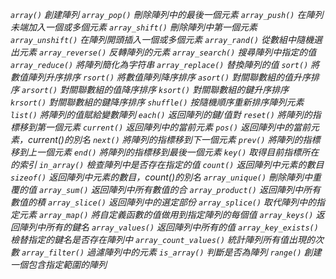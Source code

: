 *`array()` 創建陣列*
*`array_pop()` 刪除陣列中的最後一個元素*
*`array_push()` 在陣列未端加入一個或多個元素*
*`array_shift()` 刪除陣列中第一個元素*
*`array_unshift()` 在陣列開頭插入一個或多個元素*
*`array_rand()`  從數組中隨機選出元素*
*`array_reverse()` 反轉陣列的元素*
*`array_search()` 搜尋陣列中指定的值*
*`array_reduce()` 將陣列簡化為字符串*
*`array_replace()` 替換陣列的值*
*`sort()` 將數值陣列升序排序*
*`rsort()` 將數值陣列降序排序*
*`asort()` 對關聯數組的值升序排序*
*`arsort()` 對關聯數組的值降序排序*
*`ksort()` 對關聯數組的鍵升序排序*
*`krsort()` 對關聯數組的鍵降序排序*
*`shuffle()` 按隨機順序重新排序陣列元素*
*`list()` 將陣列的值賦給變數陣列*
*`each()` 返回陣列的鍵/值對*
*`reset()` 將陣列的指標移到第一個元素*
*`current()` 返回陣列中的當前元素*
*`pos()` 返回陣列中的當前元素，current()的別名*
*`next()` 將陣列的指標移到下一個元素*
*`prev()` 將陣列的指標移到上一個元素*
*`end()` 將陣列的指標移到最後一個元素*
*`key()` 取得目前指標所在的索引*
*`in_array()` 檢查陣列中是否存在指定的值*
*`count()` 返回陣列中元素的數目*
*`sizeof()` 返回陣列中元素的數目，count()的別名*
*`array_unique()`	刪除陣列中重覆的值*
*`array_sum()` 返回陣列中所有數值的合*
*`array_product()` 返回陣列中所有數值的積*
*`array_slice()` 返回陣列中的選定部份*
*`array_splice()` 取代陣列中的指定元素*
*`array_map()` 將自定義函數的值做用到指定陣列的每個值*
*`array_keys()` 返回陣列中所有的鍵名*
*`array_values()` 返回陣列中所有的值*
*`array_key_exists()` 檢替指定的鍵名是否存在陣列中*
*`array_count_values()` 統計陣列所有值出現的次數*
*`array_filter()` 過濾陣列中的元素*
*`is_array()` 判斷是否為陣列*
*`range()` 創建一個包含指定範圍的陣列*